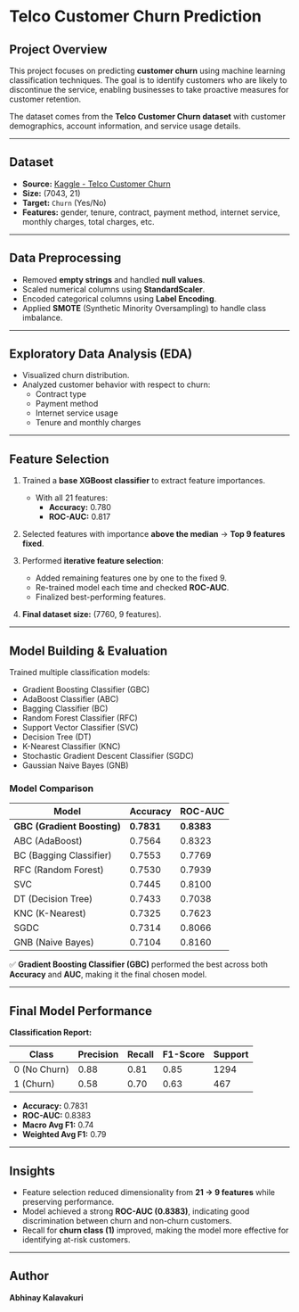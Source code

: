 # Telco Customer Churn Prediction  

## Project Overview  
This project focuses on predicting **customer churn** using machine learning classification techniques. The goal is to identify customers who are likely to discontinue the service, enabling businesses to take proactive measures for customer retention.  

The dataset comes from the **Telco Customer Churn dataset** with customer demographics, account information, and service usage details.  

---

## Dataset  
- **Source:** [Kaggle - Telco Customer Churn](https://www.kaggle.com/datasets/blastchar/telco-customer-churn)
- **Size:** (7043, 21)  
- **Target:** `Churn` (Yes/No)  
- **Features:** gender, tenure, contract, payment method, internet service, monthly charges, total charges, etc.  

---

## Data Preprocessing  
- Removed **empty strings** and handled **null values**.  
- Scaled numerical columns using **StandardScaler**.  
- Encoded categorical columns using **Label Encoding**.  
- Applied **SMOTE** (Synthetic Minority Oversampling) to handle class imbalance.  

---

## Exploratory Data Analysis (EDA)  
- Visualized churn distribution.  
- Analyzed customer behavior with respect to churn:  
  - Contract type  
  - Payment method  
  - Internet service usage  
  - Tenure and monthly charges  

---

## Feature Selection  
1. Trained a **base XGBoost classifier** to extract feature importances.  
   - With all 21 features:  
     - **Accuracy:** 0.780  
     - **ROC-AUC:** 0.817  

2. Selected features with importance **above the median** → **Top 9 features fixed**.  

3. Performed **iterative feature selection**:  
   - Added remaining features one by one to the fixed 9.  
   - Re-trained model each time and checked **ROC-AUC**.  
   - Finalized best-performing features.  

4. **Final dataset size:** (7760, 9 features).  

---

## Model Building & Evaluation  
Trained multiple classification models:  
- Gradient Boosting Classifier (GBC)  
- AdaBoost Classifier (ABC)  
- Bagging Classifier (BC)  
- Random Forest Classifier (RFC)  
- Support Vector Classifier (SVC)  
- Decision Tree (DT)  
- K-Nearest Classifier (KNC)  
- Stochastic Gradient Descent Classifier (SGDC)  
- Gaussian Naive Bayes (GNB)  

### Model Comparison  

| Model | Accuracy | ROC-AUC |
|-------|----------|---------|
| **GBC (Gradient Boosting)** | **0.7831** | **0.8383** |
| ABC (AdaBoost)              | 0.7564     | 0.8323     |
| BC (Bagging Classifier)     | 0.7553     | 0.7769     |
| RFC (Random Forest)         | 0.7530     | 0.7939     |
| SVC                         | 0.7445     | 0.8100     |
| DT (Decision Tree)          | 0.7433     | 0.7038     |
| KNC (K-Nearest)             | 0.7325     | 0.7623     |
| SGDC                        | 0.7314     | 0.8066     |
| GNB (Naive Bayes)           | 0.7104     | 0.8160     |

✅ **Gradient Boosting Classifier (GBC)** performed the best across both **Accuracy** and **AUC**, making it the final chosen model.  

---

## Final Model Performance  

**Classification Report:**  

| Class | Precision | Recall | F1-Score | Support |
|-------|-----------|--------|----------|---------|
| 0 (No Churn) | 0.88 | 0.81 | 0.85 | 1294 |
| 1 (Churn)    | 0.58 | 0.70 | 0.63 | 467 |

- **Accuracy:** 0.7831  
- **ROC-AUC:** 0.8383  
- **Macro Avg F1:** 0.74  
- **Weighted Avg F1:** 0.79  
 
---

## Insights  
- Feature selection reduced dimensionality from **21 → 9 features** while preserving performance.  
- Model achieved a strong **ROC-AUC (0.8383)**, indicating good discrimination between churn and non-churn customers.  
- Recall for **churn class (1)** improved, making the model more effective for identifying at-risk customers.  

---
## Author  
**Abhinay Kalavakuri**


